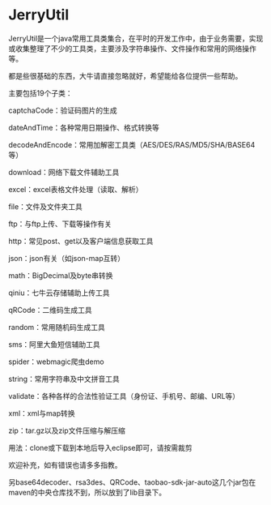 # JerryUtil

JerryUtil是一个java常用工具类集合，在平时的开发工作中，由于业务需要，实现或收集整理了不少的工具类，主要涉及字符串操作、文件操作和常用的网络操作等。

都是些很基础的东西，大牛请直接忽略就好，希望能给各位提供一些帮助。

主要包括19个子类：

captchaCode：验证码图片的生成

dateAndTime：各种常用日期操作、格式转换等

decodeAndEncode：常用加解密工具类（AES/DES/RAS/MD5/SHA/BASE64等）

download：网络下载文件辅助工具

excel：excel表格文件处理（读取、解析）

file：文件及文件夹工具

ftp：与ftp上传、下载等操作有关

http：常见post、get以及客户端信息获取工具

json：json有关（如json-map互转）

math：BigDecimal及byte串转换

qiniu：七牛云存储辅助上传工具

qRCode：二维码生成工具

random：常用随机码生成工具

sms：阿里大鱼短信辅助工具

spider：webmagic爬虫demo

string：常用字符串及中文拼音工具

validate：各种各样的合法性验证工具（身份证、手机号、邮编、URL等）

xml：xml与map转换

zip：tar.gz以及zip文件压缩与解压缩

用法：clone或下载到本地后导入eclipse即可，请按需裁剪

欢迎补充，如有错误也请多多指教。

另base64decoder、rsa3des、QRCode、taobao-sdk-jar-auto这几个jar包在maven的中央仓库找不到，所以放到了lib目录下。

